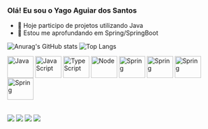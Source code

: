 ### Olá! Eu sou o Yago Aguiar dos Santos

- 🔭 Hoje participo de projetos utilizando Java
- 🌱 Estou me aprofundando em Spring/SpringBoot
  
![Anurag's GitHub stats](https://github-readme-stats.vercel.app/api?username=YagoASantos&show_icons=true&theme=dracula&include_all_commits=true)
![Top Langs](https://github-readme-stats.vercel.app/api/top-langs/?username=YagoASantos&layout=compact&theme=dracula&langs_count=16)

<div style="display: inline_block">
  <img align="center" alt="Java" width="60" height="50" src="https://cdn.jsdelivr.net/gh/devicons/devicon/icons/java/java-plain-wordmark.svg" />
  <img align="center" alt="JavaScript" width="60" height="50" src="https://cdn.jsdelivr.net/gh/devicons/devicon/icons/javascript/javascript-plain.svg" />
  <img align="center" alt="TypeScript" width="60" height="50" src="https://cdn.jsdelivr.net/gh/devicons/devicon/icons/typescript/typescript-plain.svg" />
  <img align="center" alt="Node" width="60" height="50" src="https://cdn.jsdelivr.net/gh/devicons/devicon/icons/nodejs/nodejs-original-wordmark.svg" />
  <img align="center" alt="Spring" width="60" height="50" src="https://cdn.jsdelivr.net/gh/devicons/devicon/icons/spring/spring-original-wordmark.svg" />
  <img align="center" alt="Spring" width="60" height="50" src="https://cdn.jsdelivr.net/gh/devicons/devicon/icons/html5/html5-plain-wordmark.svg" />
  <img align="center" alt="Spring" width="60" height="50" src="https://cdn.jsdelivr.net/gh/devicons/devicon/icons/css3/css3-plain-wordmark.svg" />
  <img align="center" alt="Spring" width="60" height="50" src="https://cdn.jsdelivr.net/gh/devicons/devicon/icons/git/git-plain-wordmark.svg" />
</div>
<br>
<br>
<div>
  <a href="https://instagram.com/yagoaguiar03" target="_blank"><img src="https://img.shields.io/badge/-Instagram-%23E4405F?style=for-the-badge&logo=instagram&logoColor=white" target="_blank"></a>
 	<a href="https://www.twitch.tv/yagadaa" target="_blank"><img src="https://img.shields.io/badge/Twitch-9146FF?style=for-the-badge&logo=twitch&logoColor=white" target="_blank"></a>
  <a href = "mailto:yagoaguiar9@gmail.com"><img src="https://img.shields.io/badge/-Gmail-%23333?style=for-the-badge&logo=gmail&logoColor=white" target="_blank"></a>
  <a href="https://www.linkedin.com/in/yago-aguiar-dos-santos" target="_blank"><img src="https://img.shields.io/badge/-LinkedIn-%230077B5?style=for-the-badge&logo=linkedin&logoColor=white" target="_blank"></a> 

</div>
